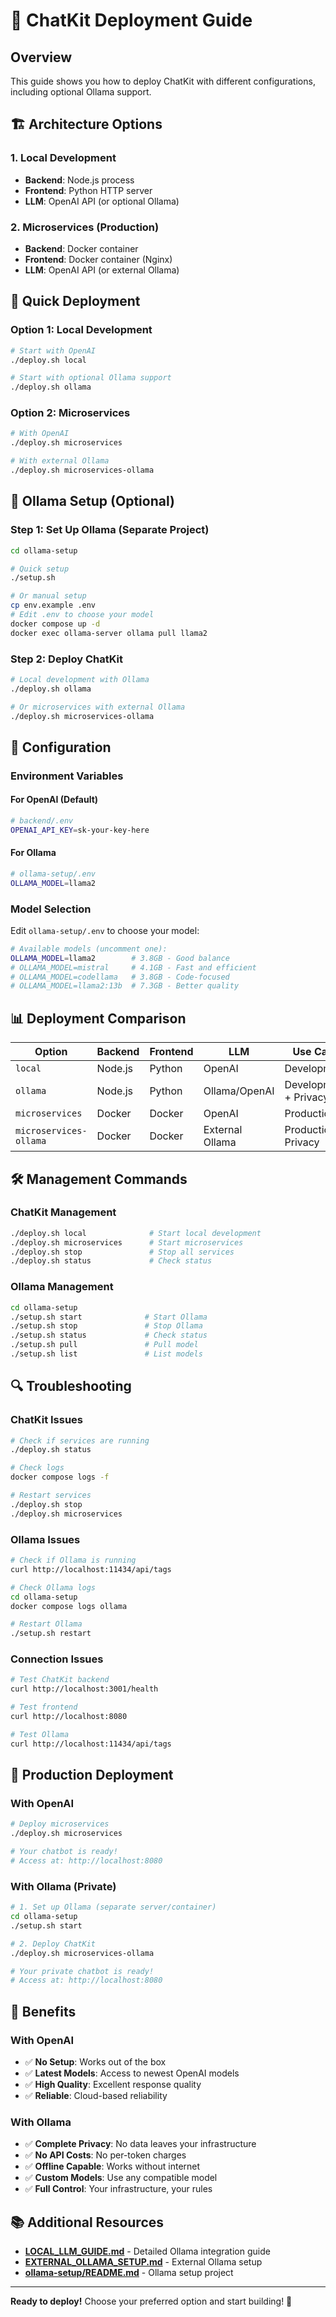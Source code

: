 # 🚀 ChatKit Deployment Guide

## Overview

This guide shows you how to deploy ChatKit with different configurations, including optional Ollama support.

## 🏗️ Architecture Options

### 1. Local Development
- **Backend**: Node.js process
- **Frontend**: Python HTTP server
- **LLM**: OpenAI API (or optional Ollama)

### 2. Microservices (Production)
- **Backend**: Docker container
- **Frontend**: Docker container (Nginx)
- **LLM**: OpenAI API (or external Ollama)

## 🚀 Quick Deployment

### Option 1: Local Development
```bash
# Start with OpenAI
./deploy.sh local

# Start with optional Ollama support
./deploy.sh ollama
```

### Option 2: Microservices
```bash
# With OpenAI
./deploy.sh microservices

# With external Ollama
./deploy.sh microservices-ollama
```

## 🤖 Ollama Setup (Optional)

### Step 1: Set Up Ollama (Separate Project)
```bash
cd ollama-setup

# Quick setup
./setup.sh

# Or manual setup
cp env.example .env
# Edit .env to choose your model
docker compose up -d
docker exec ollama-server ollama pull llama2
```

### Step 2: Deploy ChatKit
```bash
# Local development with Ollama
./deploy.sh ollama

# Or microservices with external Ollama
./deploy.sh microservices-ollama
```

## 🔧 Configuration

### Environment Variables

#### For OpenAI (Default)
```bash
# backend/.env
OPENAI_API_KEY=sk-your-key-here
```

#### For Ollama
```bash
# ollama-setup/.env
OLLAMA_MODEL=llama2
```

### Model Selection

Edit `ollama-setup/.env` to choose your model:

```bash
# Available models (uncomment one):
OLLAMA_MODEL=llama2        # 3.8GB - Good balance
# OLLAMA_MODEL=mistral     # 4.1GB - Fast and efficient  
# OLLAMA_MODEL=codellama   # 3.8GB - Code-focused
# OLLAMA_MODEL=llama2:13b  # 7.3GB - Better quality
```

## 📊 Deployment Comparison

| Option | Backend | Frontend | LLM | Use Case |
|--------|---------|----------|-----|----------|
| `local` | Node.js | Python | OpenAI | Development |
| `ollama` | Node.js | Python | Ollama/OpenAI | Development + Privacy |
| `microservices` | Docker | Docker | OpenAI | Production |
| `microservices-ollama` | Docker | Docker | External Ollama | Production + Privacy |

## 🛠️ Management Commands

### ChatKit Management
```bash
./deploy.sh local              # Start local development
./deploy.sh microservices      # Start microservices
./deploy.sh stop               # Stop all services
./deploy.sh status             # Check status
```

### Ollama Management
```bash
cd ollama-setup
./setup.sh start              # Start Ollama
./setup.sh stop               # Stop Ollama
./setup.sh status             # Check status
./setup.sh pull               # Pull model
./setup.sh list               # List models
```

## 🔍 Troubleshooting

### ChatKit Issues
```bash
# Check if services are running
./deploy.sh status

# Check logs
docker compose logs -f

# Restart services
./deploy.sh stop
./deploy.sh microservices
```

### Ollama Issues
```bash
# Check if Ollama is running
curl http://localhost:11434/api/tags

# Check Ollama logs
cd ollama-setup
docker compose logs ollama

# Restart Ollama
./setup.sh restart
```

### Connection Issues
```bash
# Test ChatKit backend
curl http://localhost:3001/health

# Test frontend
curl http://localhost:8080

# Test Ollama
curl http://localhost:11434/api/tags
```

## 🎯 Production Deployment

### With OpenAI
```bash
# Deploy microservices
./deploy.sh microservices

# Your chatbot is ready!
# Access at: http://localhost:8080
```

### With Ollama (Private)
```bash
# 1. Set up Ollama (separate server/container)
cd ollama-setup
./setup.sh start

# 2. Deploy ChatKit
./deploy.sh microservices-ollama

# Your private chatbot is ready!
# Access at: http://localhost:8080
```

## 🎉 Benefits

### With OpenAI
- ✅ **No Setup**: Works out of the box
- ✅ **Latest Models**: Access to newest OpenAI models
- ✅ **High Quality**: Excellent response quality
- ✅ **Reliable**: Cloud-based reliability

### With Ollama
- ✅ **Complete Privacy**: No data leaves your infrastructure
- ✅ **No API Costs**: No per-token charges
- ✅ **Offline Capable**: Works without internet
- ✅ **Custom Models**: Use any compatible model
- ✅ **Full Control**: Your infrastructure, your rules

## 📚 Additional Resources

- **[LOCAL_LLM_GUIDE.md](LOCAL_LLM_GUIDE.md)** - Detailed Ollama integration guide
- **[EXTERNAL_OLLAMA_SETUP.md](EXTERNAL_OLLAMA_SETUP.md)** - External Ollama setup
- **[ollama-setup/README.md](ollama-setup/README.md)** - Ollama setup project

---

**Ready to deploy!** Choose your preferred option and start building! 🚀
